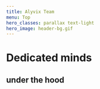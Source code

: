 ```yaml
---
title: Alyvix Team
menu: Top
hero_classes: parallax text-light
hero_image: header-bg.gif
---
```

<!--
hero_classes: text-dark overlay-light parallax
-->

# Dedicated minds
## under the hood
